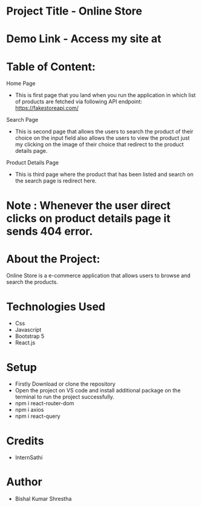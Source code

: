 # Project Title - Online Store

# Demo Link - Access my site at

# Table of Content:
Home Page
- This is first page that you land when you run the application in which list of products are fetched via following API endpoint: https://fakestoreapi.com/

Search Page
- This is second page that allows the users to search the product of their choice on the input field also allows the users to view the product just my clicking on the image of their choice that redirect to the product details page.

Product Details Page
- This is third page where the product that has been listed and search on the search page is redirect here.

# Note : Whenever the user direct clicks on product details page it sends 404 error.

# About the Project:
Online Store is  a e-commerce application that allows users to browse and search the products.

# Technologies Used
- Css
- Javascript
- Bootstrap 5
- React.js

# Setup
- Firstly Download or clone the repository
- Open the project on VS code and install additional package on the terminal to run the project successfully.
- npm i react-router-dom
- npm i axios
- npm i react-query

# Credits
- InternSathi

# Author
- Bishal Kumar Shrestha


